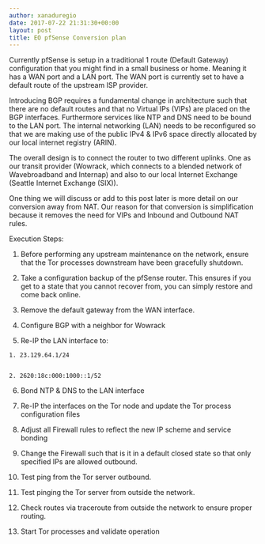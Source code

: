 ```yaml
---
author: xanaduregio
date: 2017-07-22 21:31:30+00:00
layout: post
title: EO pfSense Conversion plan
---
```


Currently pfSense is setup in a traditional 1 route (Default Gateway) configuration that you might find in a small business or home. Meaning it has a WAN port and a LAN port. The WAN port is currently set to have a default route of the upstream ISP provider.

Introducing BGP requires a fundamental change in architecture such that there are no default routes and that no Virtual IPs (VIPs) are placed on the BGP interfaces. Furthermore services like NTP and DNS need to be bound to the LAN port. The internal networking (LAN) needs to be reconfigured so that we are making use of the public IPv4 & IPv6 space directly allocated by our local internet registry (ARIN).

The overall design is to connect the router to two different uplinks. One as our transit provider (Wowrack, which connects to a blended network of Wavebroadband and Internap) and also to our local Internet Exchange (Seattle Internet Exchange (SIX)).

One thing we will discuss or add to this post later is more detail on our conversion away from NAT. Our reason for that conversion is simplification because it removes the need for VIPs and Inbound and Outbound NAT rules.

Execution Steps:



 	
  1. Before performing any upstream maintenance on the network, ensure that the Tor processes downstream have been gracefully shutdown.

 	
  2. Take a configuration backup of the pfSense router. This ensures if you get to a state that you cannot recover from, you can simply restore and come back online.

 	
  3. Remove the default gateway from the WAN interface.

 	
  4. Configure BGP with a neighbor for Wowrack

 	
  5. Re-IP the LAN interface to:

 	
    1. 23.129.64.1/24

 	
    2. 2620:18c:000:1000::1/52




 	
  6. Bond NTP & DNS to the LAN interface

 	
  7. Re-IP the interfaces on the Tor node and update the Tor process configuration files

 	
  8. Adjust all Firewall rules to reflect the new IP scheme and service bonding

 	
  9. Change the Firewall such that is it in a default closed state so that only specified IPs are allowed outbound.

 	
  10. Test ping from the Tor server outbound.

 	
  11. Test pinging the Tor server from outside the network.

 	
  12. Check routes via traceroute from outside the network to ensure proper routing.

 	
  13. Start Tor processes and validate operation


